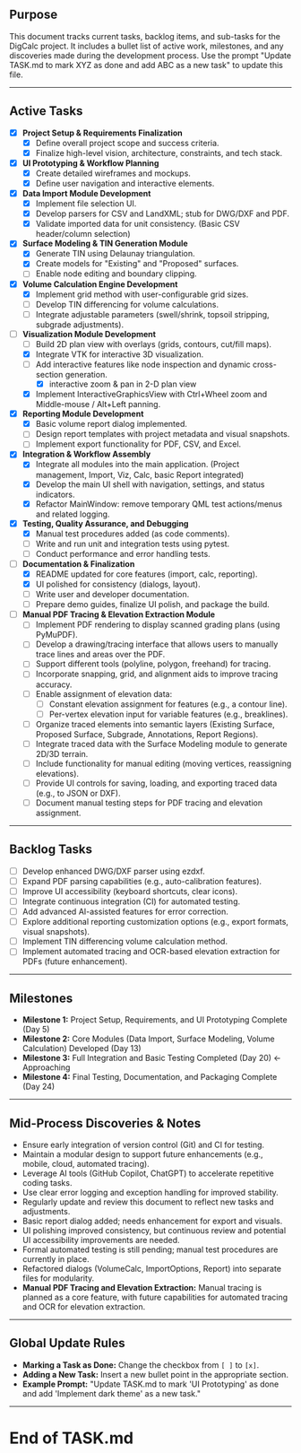 ## Purpose
This document tracks current tasks, backlog items, and sub-tasks for the DigCalc project. It includes a bullet list of active work, milestones, and any discoveries made during the development process. Use the prompt "Update TASK.md to mark XYZ as done and add ABC as a new task" to update this file.

---

## Active Tasks

- [x] **Project Setup & Requirements Finalization**
  - [x] Define overall project scope and success criteria.
  - [x] Finalize high-level vision, architecture, constraints, and tech stack.
  
- [x] **UI Prototyping & Workflow Planning**
  - [x] Create detailed wireframes and mockups.
  - [x] Define user navigation and interactive elements.
  
- [x] **Data Import Module Development**
  - [x] Implement file selection UI.
  - [x] Develop parsers for CSV and LandXML; stub for DWG/DXF and PDF.
  - [x] Validate imported data for unit consistency. (Basic CSV header/column selection)
  
- [x] **Surface Modeling & TIN Generation Module**
  - [x] Generate TIN using Delaunay triangulation.
  - [x] Create models for "Existing" and "Proposed" surfaces.
  - [ ] Enable node editing and boundary clipping.
  
- [x] **Volume Calculation Engine Development**
  - [x] Implement grid method with user-configurable grid sizes.
  - [ ] Develop TIN differencing for volume calculations.
  - [ ] Integrate adjustable parameters (swell/shrink, topsoil stripping, subgrade adjustments).
  
- [ ] **Visualization Module Development**
  - [ ] Build 2D plan view with overlays (grids, contours, cut/fill maps).
  - [x] Integrate VTK for interactive 3D visualization.
  - [ ] Add interactive features like node inspection and dynamic cross-section generation.
    - [x] interactive zoom & pan in 2-D plan view
  - [x] Implement InteractiveGraphicsView with Ctrl+Wheel zoom and Middle-mouse / Alt+Left panning.
  
- [x] **Reporting Module Development**
  - [x] Basic volume report dialog implemented.
  - [ ] Design report templates with project metadata and visual snapshots.
  - [ ] Implement export functionality for PDF, CSV, and Excel.
  
- [x] **Integration & Workflow Assembly**
  - [x] Integrate all modules into the main application. (Project management, Import, Viz, Calc, basic Report integrated)
  - [x] Develop the main UI shell with navigation, settings, and status indicators.
  - [x] Refactor MainWindow: remove temporary QML test actions/menus and related logging.
  
- [x] **Testing, Quality Assurance, and Debugging**
  - [x] Manual test procedures added (as code comments).
  - [ ] Write and run unit and integration tests using pytest.
  - [ ] Conduct performance and error handling tests.
  
- [ ] **Documentation & Finalization**
  - [x] README updated for core features (import, calc, reporting).
  - [x] UI polished for consistency (dialogs, layout).
  - [ ] Write user and developer documentation.
  - [ ] Prepare demo guides, finalize UI polish, and package the build.
  
- [ ] **Manual PDF Tracing & Elevation Extraction Module**
  - [ ] Implement PDF rendering to display scanned grading plans (using PyMuPDF).
  - [ ] Develop a drawing/tracing interface that allows users to manually trace lines and areas over the PDF.
  - [ ] Support different tools (polyline, polygon, freehand) for tracing.
  - [ ] Incorporate snapping, grid, and alignment aids to improve tracing accuracy.
  - [ ] Enable assignment of elevation data:
    - [ ] Constant elevation assignment for features (e.g., a contour line).
    - [ ] Per-vertex elevation input for variable features (e.g., breaklines).
  - [ ] Organize traced elements into semantic layers (Existing Surface, Proposed Surface, Subgrade, Annotations, Report Regions).
  - [ ] Integrate traced data with the Surface Modeling module to generate 2D/3D terrain.
  - [ ] Include functionality for manual editing (moving vertices, reassigning elevations).
  - [ ] Provide UI controls for saving, loading, and exporting traced data (e.g., to JSON or DXF).
  - [ ] Document manual testing steps for PDF tracing and elevation assignment.

---

## Backlog Tasks
- [ ] Develop enhanced DWG/DXF parser using ezdxf.
- [ ] Expand PDF parsing capabilities (e.g., auto-calibration features).
- [ ] Improve UI accessibility (keyboard shortcuts, clear icons).
- [ ] Integrate continuous integration (CI) for automated testing.
- [ ] Add advanced AI-assisted features for error correction.
- [ ] Explore additional reporting customization options (e.g., export formats, visual snapshots).
- [ ] Implement TIN differencing volume calculation method.
- [ ] Implement automated tracing and OCR-based elevation extraction for PDFs (future enhancement).

---

## Milestones
- **Milestone 1:** Project Setup, Requirements, and UI Prototyping Complete (Day 5)
- **Milestone 2:** Core Modules (Data Import, Surface Modeling, Volume Calculation) Developed (Day 13)
- **Milestone 3:** Full Integration and Basic Testing Completed (Day 20) <- Approaching
- **Milestone 4:** Final Testing, Documentation, and Packaging Complete (Day 24)

---

## Mid-Process Discoveries & Notes
- Ensure early integration of version control (Git) and CI for testing.
- Maintain a modular design to support future enhancements (e.g., mobile, cloud, automated tracing).
- Leverage AI tools (GitHub Copilot, ChatGPT) to accelerate repetitive coding tasks.
- Use clear error logging and exception handling for improved stability.
- Regularly update and review this document to reflect new tasks and adjustments.
- Basic report dialog added; needs enhancement for export and visuals.
- UI polishing improved consistency, but continuous review and potential UI accessibility improvements are needed.
- Formal automated testing is still pending; manual test procedures are currently in place.
- Refactored dialogs (VolumeCalc, ImportOptions, Report) into separate files for modularity.
- **Manual PDF Tracing and Elevation Extraction:** Manual tracing is planned as a core feature, with future capabilities for automated tracing and OCR for elevation extraction.

---

## Global Update Rules
- **Marking a Task as Done:** Change the checkbox from `[ ]` to `[x]`.
- **Adding a New Task:** Insert a new bullet point in the appropriate section.
- **Example Prompt:** "Update TASK.md to mark 'UI Prototyping' as done and add 'Implement dark theme' as a new task."

---

# End of TASK.md
